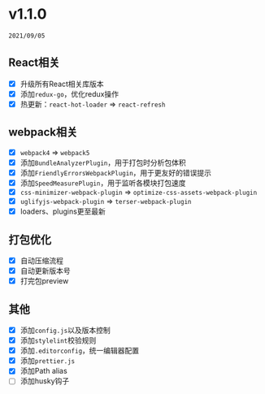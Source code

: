 # v1.1.0

`2021/09/05`

## React相关

- [x] 升级所有React相关库版本
- [x] 添加`redux-go`，优化redux操作
- [x] 热更新：`react-hot-loader` => `react-refresh` 

## webpack相关

- [x] `webpack4` => `webpack5`
- [x] 添加`BundleAnalyzerPlugin`，用于打包时分析包体积
- [x] 添加`FriendlyErrorsWebpackPlugin`，用于更友好的错误提示
- [x] 添加`SpeedMeasurePlugin`，用于监听各模块打包速度
- [x] `css-minimizer-webpack-plugin` => `optimize-css-assets-webpack-plugin`
- [x] `uglifyjs-webpack-plugin` => `terser-webpack-plugin`
- [x] loaders、plugins更至最新

## 打包优化

- [x] 自动压缩流程
- [x] 自动更新版本号
- [x] 打完包preview

## 其他

- [x] 添加`config.js`以及版本控制
- [x] 添加`stylelint`校验规则
- [x] 添加`.editorconfig`，统一编辑器配置
- [x] 添加`prettier.js`
- [x] 添加Path alias
- [ ] 添加husky钩子
